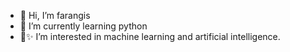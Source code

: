 - 👋 Hi, I’m farangis
- 🌱 I’m currently learning python
- 💞️✨ I’m interested in machine learning and artificial intelligence.

